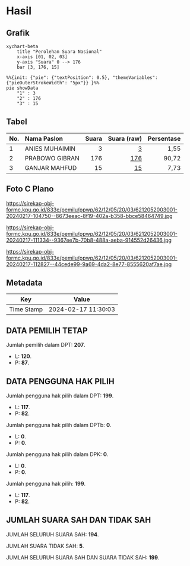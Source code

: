 # Hasil

## Grafik

```mermaid
xychart-beta
    title "Perolehan Suara Nasional"
    x-axis [01, 02, 03]
    y-axis "Suara" 0 --> 176
    bar [3, 176, 15]
```

```mermaid
%%{init: {"pie": {"textPosition": 0.5}, "themeVariables": {"pieOuterStrokeWidth": "5px"}} }%%
pie showData
    "1" : 3
    "2" : 176
    "3" : 15
```

## Tabel

| No. | Nama Paslon    | Suara | Suara (raw) | Persentase |
|:--- |:-------------- | -----:| -----------:| ----------:|
| 1   | ANIES MUHAIMIN | 3     | [3][p-1]    | 1,55       |
| 2   | PRABOWO GIBRAN | 176   | [176][p-2]  | 90,72      |
| 3   | GANJAR MAHFUD  | 15    | [15][p-3]   | 7,73       |


[p-1]: https://github.com/gigit-pemilu/pemilu-2024/blob/main/pilpres/hitung-suara/sub/62-kalimantan-tengah/sub/12-murung-raya/sub/05-sumber-barito/sub/2003-batu-makap/sub/001-tps/sub/paslon-1.txt
[p-2]: https://github.com/gigit-pemilu/pemilu-2024/blob/main/pilpres/hitung-suara/sub/62-kalimantan-tengah/sub/12-murung-raya/sub/05-sumber-barito/sub/2003-batu-makap/sub/001-tps/sub/paslon-2.txt
[p-3]: https://github.com/gigit-pemilu/pemilu-2024/blob/main/pilpres/hitung-suara/sub/62-kalimantan-tengah/sub/12-murung-raya/sub/05-sumber-barito/sub/2003-batu-makap/sub/001-tps/sub/paslon-3.txt

## Foto C Plano

https://sirekap-obj-formc.kpu.go.id/833e/pemilu/ppwp/62/12/05/20/03/6212052003001-20240217-104750--8673eeac-8f19-402a-b358-bbce58464749.jpg

https://sirekap-obj-formc.kpu.go.id/833e/pemilu/ppwp/62/12/05/20/03/6212052003001-20240217-111334--9367ee7b-70b8-488a-aeba-914552d26436.jpg

https://sirekap-obj-formc.kpu.go.id/833e/pemilu/ppwp/62/12/05/20/03/6212052003001-20240217-112827--44cede99-9a69-4da2-8e77-8555620af7ae.jpg


## Metadata

| Key        | Value               |
| ---------- | ------------------- |
| Time Stamp | 2024-02-17 11:30:03 |


## DATA PEMILIH TETAP

Jumlah pemilih dalam DPT: **207**.
 * L: **120**.
 * P: **87**.

## DATA PENGGUNA HAK PILIH

Jumlah pengguna hak pilih dalam DPT: **199**.
 * L: **117**.
 * P: **82**.

Jumlah pengguna hak pilih dalam DPTb: **0**.
 * L: **0**.
 * P: **0**.

Jumlah pengguna hak pilih dalam DPK: **0**.
 * L: **0**.
 * P: **0**.

Jumlah pengguna hak pilih: **199**.
 * L: **117**.
 * P: **82**.

## JUMLAH SUARA SAH DAN TIDAK SAH

JUMLAH SELURUH SUARA SAH: **194**.

JUMLAH SUARA TIDAK SAH: **5**.

JUMLAH SELURUH SUARA SAH DAN SUARA TIDAK SAH: **199**.


